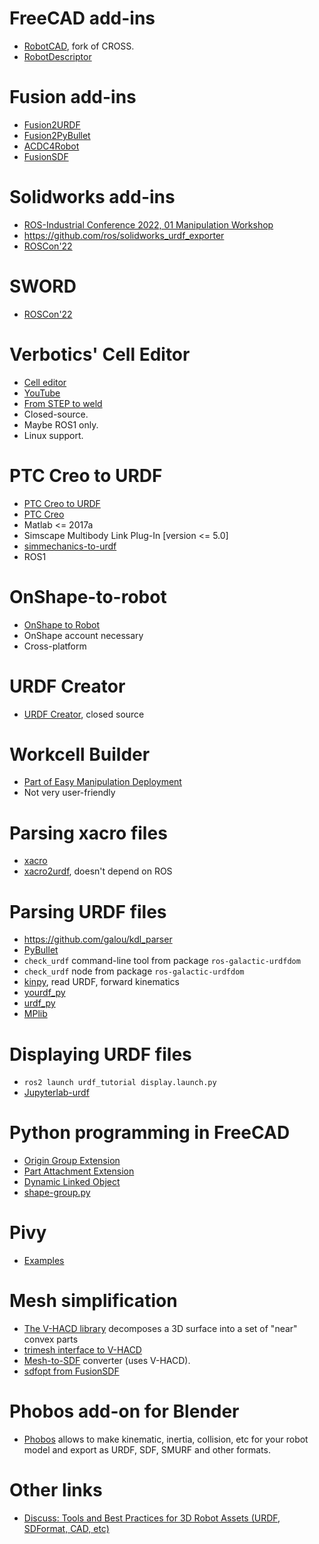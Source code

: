 # FreeCAD add-ins

- [RobotCAD](https://github.com/drfenixion/freecad.overcross/), fork of CROSS.
- [RobotDescriptor](https://github.com/maidenone/RobotDescriptor)

# Fusion add-ins

- [Fusion2URDF](https://github.com/syuntoku14/fusion2urdf)
- [Fusion2PyBullet](https://github.com/yanshil/Fusion2PyBullet)
- [ACDC4Robot](https://github.com/bionicdl-sustech/ACDC4Robot)
- [FusionSDF](https://github.com/andreasBihlmaier/FusionSDF)

# Solidworks add-ins

- [ROS-Industrial Conference 2022, 01 Manipulation Workshop](https://www.youtube.com/watch?v=1AGtBWfMwZk)
- https://github.com/ros/solidworks_urdf_exporter
- [ROSCon'22](https://vimeo.com/showcase/9954564/video/767155036)

# SWORD

- [ROSCon'22](https://youtu.be/mkYRL72wiPo?list=PLXUpEXjGC63zhIdE2P9yZioRTXdkW2PFX&t=1107)

# Verbotics' Cell Editor

- [Cell editor](https://verbotics.com/product/cell-editor/)
- [YouTube](https://www.youtube.com/watch?v=j0nLaukcTIo)
- [From STEP to weld](https://verbotics.com/wp-content/uploads/2022/10/from-Step-to-Weld.mp4)
- Closed-source.
- Maybe ROS1 only.
- Linux support.

# PTC Creo to URDF

- [PTC Creo to URDF](https://github.com/icub-tech-iit/cad-libraries/wiki/Prepare-PTC-Creo-Mechanism-for-URDF)
- [PTC Creo](https://www.ptc.com/en/products/creo)
- Matlab <= 2017a
- Simscape Multibody Link Plug-In [version <= 5.0]
- [simmechanics-to-urdf](https://github.com/robotology-playground/simmechanics-to-urdf)
- ROS1

# OnShape-to-robot

- [OnShape to Robot](https://onshape-to-robot.readthedocs.io/en/latest/)
- OnShape account necessary
- Cross-platform

# URDF Creator

- [URDF Creator](https://www.roboeverything.com/), closed source

# Workcell Builder

- [Part of Easy Manipulation Deployment](https://easy-manipulation-deployment-docs.readthedocs.io/en/latest/emd_packages/workcell_builder/workcell_builder.html)
- Not very user-friendly

# Parsing xacro files

- [xacro](https://github.com/ros/xacro)
- [xacro2urdf](https://github.com/doctorsrn/xacro2urdf), doesn't depend on ROS

# Parsing URDF files

- https://github.com/galou/kdl_parser
- [PyBullet](https://docs.google.com/document/d/10sXEhzFRSnvFcl3XxNGhnD4N2SedqwdAvK3dsihxVUA/edit#heading=h.sbnykoneq1me)
- `check_urdf` command-line tool from package `ros-galactic-urdfdom`
- `check_urdf` node from package `ros-galactic-urdfdom`
- [kinpy](https://github.com/neka-nat/kinpy), read URDF, forward kinematics
- [yourdf_py](https://github.com/clemense/yourdfpy)
- [urdf_py](https://github.com/mmatl/urdfpy)
- [MPlib](https://motion-planning-lib.readthedocs.io/latest/)

# Displaying URDF files

- `ros2 launch urdf_tutorial display.launch.py`
- [Jupyterlab-urdf](https://jupyterlab-urdf.readthedocs.io/en/latest/)

# Python programming in FreeCAD

- [Origin Group Extension](https://github.com/gbroques/freecad-origin-group-extension-python-example)
- [Part Attachment Extension](https://github.com/gbroques/freecad-part-attachment-python-example)
- [Dynamic Linked Object](https://github.com/gbroques/freecad-dynamic-linked-object)
- [shape-group.py](https://gist.github.com/realthunder/40cd71a3085be666c3e2d718171de133)

# Pivy

- [Examples](https://github.com/coin3d/pivy/tree/master/examples/Mentor)

# Mesh simplification

- [The V-HACD library](https://github.com/kmammou/v-hacd/) decomposes a 3D surface into a set of "near" convex parts
- [trimesh interface to V-HACD](https://trimsh.org/trimesh.interfaces.vhacd.html)
- [Mesh-to-SDF](https://github.com/kmammou/v-hacd/) converter (uses V-HACD).
- [sdfopt from FusionSDF](https://github.com/andreasBihlmaier/FusionSDF/blob/main/sdfopt/README.md)

# Phobos add-on for Blender

- [Phobos](https://github.com/dfki-ric/phobos) allows to make kinematic, inertia, collision, etc for your robot model and export as URDF, SDF, SMURF and other formats.

# Other links

- [Discuss: Tools and Best Practices for 3D Robot Assets (URDF, SDFormat, CAD, etc)](https://discourse.ros.org/t/discuss-tools-and-best-practices-for-3d-robot-assets-urdf-sdformat-cad-etc/36997/1)

